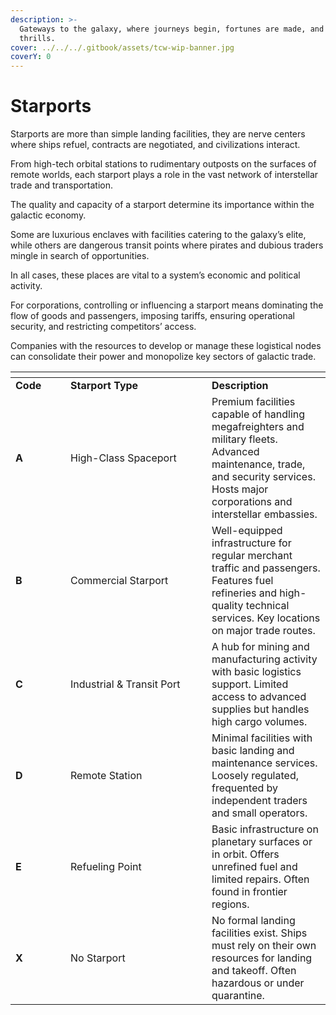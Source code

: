 ```yaml
---
description: >-
  Gateways to the galaxy, where journeys begin, fortunes are made, and adventure
  thrills.
cover: ../../../.gitbook/assets/tcw-wip-banner.jpg
coverY: 0
---
```


# Starports

Starports are more than simple landing facilities, they are nerve centers where ships refuel, contracts are negotiated, and civilizations interact.

From high-tech orbital stations to rudimentary outposts on the surfaces of remote worlds, each starport plays a role in the vast network of interstellar trade and transportation.

The quality and capacity of a starport determine its importance within the galactic economy.

Some are luxurious enclaves with facilities catering to the galaxy’s elite, while others are dangerous transit points where pirates and dubious traders mingle in search of opportunities.

In all cases, these places are vital to a system’s economic and political activity.

For corporations, controlling or influencing a starport means dominating the flow of goods and passengers, imposing tariffs, ensuring operational security, and restricting competitors’ access.

Companies with the resources to develop or manage these logistical nodes can consolidate their power and monopolize key sectors of galactic trade.

<table data-header-hidden><thead><tr><th width="72"></th><th width="210"></th><th></th></tr></thead><tbody><tr><td><strong>Code</strong></td><td><strong>Starport Type</strong></td><td><strong>Description</strong></td></tr><tr><td><strong>A</strong></td><td>High-Class Spaceport</td><td>Premium facilities capable of handling megafreighters and military fleets. Advanced maintenance, trade, and security services. Hosts major corporations and interstellar embassies.</td></tr><tr><td><strong>B</strong></td><td>Commercial Starport</td><td>Well-equipped infrastructure for regular merchant traffic and passengers. Features fuel refineries and high-quality technical services. Key locations on major trade routes.</td></tr><tr><td><strong>C</strong></td><td>Industrial &#x26; Transit Port</td><td>A hub for mining and manufacturing activity with basic logistics support. Limited access to advanced supplies but handles high cargo volumes.</td></tr><tr><td><strong>D</strong></td><td>Remote Station</td><td>Minimal facilities with basic landing and maintenance services. Loosely regulated, frequented by independent traders and small operators.</td></tr><tr><td><strong>E</strong></td><td>Refueling Point</td><td>Basic infrastructure on planetary surfaces or in orbit. Offers unrefined fuel and limited repairs. Often found in frontier regions.</td></tr><tr><td><strong>X</strong></td><td>No Starport</td><td>No formal landing facilities exist. Ships must rely on their own resources for landing and takeoff. Often hazardous or under quarantine.</td></tr></tbody></table>
